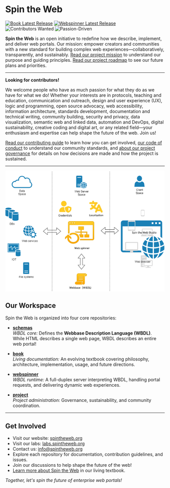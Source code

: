 # Spin the Web

[![Book Latest Release](https://img.shields.io/github/v/release/spintheweb/book?label=book)](https://github.com/spintheweb/book/releases)
[![Webspinner Latest Release](https://img.shields.io/github/v/release/spintheweb/webspinner?label=webspinner)](https://github.com/spintheweb/webspinner/releases)
![Contributors Wanted](https://img.shields.io/badge/contributors-wanted-brightgreen)
![Passion-Driven](https://img.shields.io/badge/project-passion--driven-blueviolet)

**Spin the Web** is an open initiative to redefine how we describe, implement, and deliver web portals. Our mission: empower creators and communities with a new standard for building complex web experiences—collaboratively, transparently, and sustainably. [Read our project mission](https://github.com/spintheweb/project/blob/main/MISSION.md) to understand our purpose and guiding principles. [Read our project roadmap](https://github.com/spintheweb/project/blob/main/ROADMAP.md) to see our future plans and priorities.

---

**Looking for contributors!**

We welcome people who have as much passion for what they do as we have for what we do! Whether your interests are in protocols, teaching and education, communication and outreach, design and user experience (UX), logic and programming, open source advocacy, web accessibility, information architecture, standards development, documentation and technical writing, community building, security and privacy, data visualization, semantic web and linked data, automation and DevOps, digital sustainability, creative coding and digital art, or any related field—your enthusiasm and expertise can help shape the future of the web. Join us!

[Read our contributing guide](https://github.com/spintheweb/project?tab=contributing-ov-file#) to learn how you can get involved, [our code of conduct](https://github.com/spintheweb/project?tab=coc-ov-file#) to understand our community standards, and [about our project governance](https://github.com/spintheweb/project/blob/main/GOVERNANCE.md) for details on how decisions are made and how the project is sustained.

---

![Spin the Web Banner](https://raw.githubusercontent.com/spintheweb/.github/main/profile/banner.png)

## Our Workspace

Spin the Web is organized into four core repositories:

- **[schemas](https://github.com/spintheweb/schemas)**  
  _WBDL core:_ Defines the **Webbase Description Language (WBDL)**. While HTML describes a single web page, WBDL describes an entire web portal!

- **[book](https://spintheweb.github.io/book/SpinTheWeb.pdf)**  
  _Living documentation:_ An evolving textbook covering philosophy, architecture, implementation, usage, and future directions.

- **[webspinner](https://github.com/spintheweb/webspinner)**  
  _WBDL runtime:_ A full-duplex server interpreting WBDL, handling portal requests, and delivering dynamic web experiences.

- **[project](https://github.com/spintheweb/project)**  
  _Project administration:_ Governance, sustainability, and community coordination.

---

## Get Involved

- Visit our website: [spintheweb.org](https://spintheweb.org)
- Visit our labs: [labs.spintheweb.org](https://labs.spintheweb.org)
- Contact us: [info@spintheweb.org](mailto:info@spintheweb.org)
- Explore each repository for documentation, contribution guidelines, and issues.
- Join our discussions to help shape the future of the web!
- [Learn more about Spin the Web](https://github.com/spintheweb/book) in our living textbook.

*Together, let's spin the future of enterprise web portals!*

